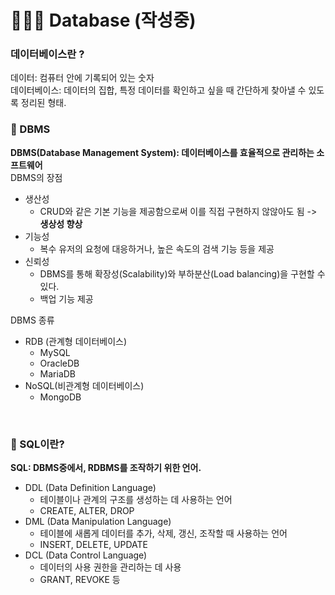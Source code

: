 # 👨🏻‍💻 Database (작성중)

### 데이터베이스란 ? 
데이터: 컴퓨터 안에 기록되어 있는 숫자  
데이터베이스: 데이터의 집합, 특정 데이터를 확인하고 싶을 때 간단하게 찾아낼 수 있도록 정리된 형태.
<br>  

### 🌟 DBMS
**DBMS(Database Management System): 데이터베이스를 효율적으로 관리하는 소프트웨어**  
DBMS의 장점
- 생산성
  - CRUD와 같은 기본 기능을 제공함으로써 이를 직접 구현하지 않않아도 됨 -> **생상성 향상**
- 기능성
  - 복수 유저의 요청에 대응하거나, 높은 속도의 검색 기능 등을 제공
- 신뢰성
  - DBMS를 통해 확장성(Scalability)와 부하분산(Load balancing)을 구현할 수 있다.
  - 백업 기능 제공 
  
DBMS 종류
- RDB (관계형 데이터베이스)
  - MySQL
  - OracleDB
  - MariaDB
- NoSQL(비관계형 데이터베이스)
  - MongoDB
<br>

### 🌟 SQL이란?
**SQL: DBMS중에서, RDBMS를 조작하기 위한 언어.** 
- DDL (Data Definition Language)
  - 테이블이나 관계의 구조를 생성하는 데 사용하는 언어
  - CREATE, ALTER, DROP
- DML (Data Manipulation Language)
  - 테이블에 새롭게 데이터를 추가, 삭제, 갱신, 조작할 때 사용하는 언어
  - INSERT, DELETE, UPDATE
- DCL (Data Control Language)
  - 데이터의 사용 권한을 관리하는 데 사용
  - GRANT, REVOKE 등
